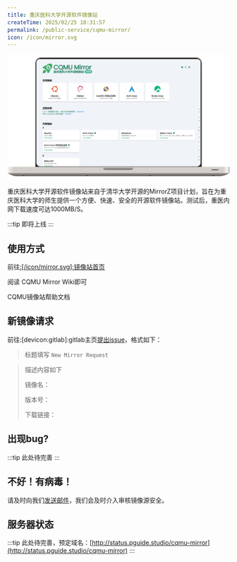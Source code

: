 ```yaml
---
title: 重庆医科大学开源软件镜像站
createTime: 2025/02/25 18:31:57
permalink: /public-service/cqmu-mirror/
icon: /icon/mirror.svg
---
```


![cqmu-mirror-frontpage.png](../../../.vuepress/public/src/cqmu-mirror-frontpage.png)

重庆医科大学开源软件镜像站来自于清华大学开源的MirrorZ项目计划，旨在为重庆医科大学的师生提供一个方便、快速、安全的开源软件镜像站。测试后，重医内网下载速度可达1000MB/S。

:::tip
即将上线
:::

## 使用方式

前往[:[/icon/mirror.svg]:镜像站首页](https://mirrors.cqmu.edu.cn)

阅读 CQMU Mirror Wiki即可

<LinkCard icon="simple-icons:wikibooks" href="/public-service/cqmu-mirror/wiki/" title="CQMU Mirror Wiki" >CQMU镜像站帮助文档</LinkCard>

## 新镜像请求

前往:[devicon:gitlab]:gitlab主页[提出issue](/public-service/code-manage/gitlab-ee/#提出issue)，格式如下：

> 标题填写 `New Mirror Request`

> 描述内容如下
> 
> 镜像名：
> 
> 版本号：
> 
> 下载链接：
> 

## 出现bug?
:::tip
此处待完善
:::
## 不好！有病毒！

请及时向我们[发送邮件](mailto:losmosga@foxmail.com)，我们会及时介入审核镜像源安全。

## 服务器状态

:::tip
此处待完善，预定域名：[http://status.pguide.studio/cqmu-mirror](http://status.pguide.studio/cqmu-mirror)
:::